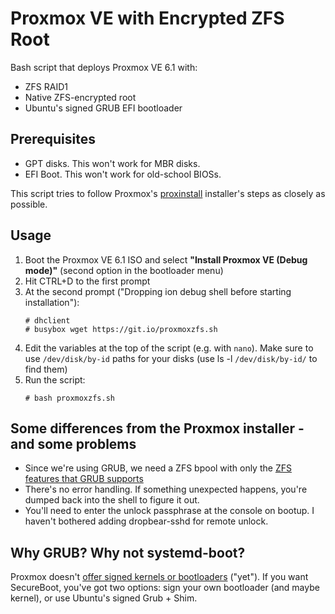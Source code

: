 # Proxmox VE with Encrypted ZFS Root

Bash script that deploys Proxmox VE 6.1 with:
- ZFS RAID1
- Native ZFS-encrypted root
- Ubuntu's signed GRUB EFI bootloader

## Prerequisites
- GPT disks.  This won't work for MBR disks.
- EFI Boot.  This won't work for old-school BIOSs.

This script tries to follow Proxmox's [proxinstall](https://github.com/proxmox/pve-installer/blob/master/proxinstall) installer's steps as closely as possible.

## Usage
1. Boot the Proxmox VE 6.1 ISO and select **"Install Proxmox VE (Debug mode)"** (second option in the bootloader menu)
2. Hit CTRL+D to the first prompt
3. At the second prompt ("Dropping ion debug shell before starting installation"):
   ```
   # dhclient
   # busybox wget https://git.io/proxmoxzfs.sh
   ```
4. Edit the variables at the top of the script (e.g. with `nano`).  Make sure to use `/dev/disk/by-id` paths for your disks (use ls -l `/dev/disk/by-id/` to find them)
5. Run the script:
   ```
   # bash proxmoxzfs.sh
   ```

## Some differences from the Proxmox installer - and some problems
- Since we're using GRUB, we need a ZFS bpool with only the [ZFS features that GRUB supports][1]
- There's no error handling.  If something unexpected happens, you're dumped back into the shell to figure it out.
- You'll need to enter the unlock passphrase at the console on bootup.  I haven't bothered adding dropbear-sshd for remote unlock.

## Why GRUB?  Why not systemd-boot?
Proxmox doesn't [offer signed kernels or bootloaders][2] ("yet").  If you want SecureBoot, you've got two options: sign your own bootloader (and maybe kernel), or use Ubuntu's signed Grub + Shim.

[1]: https://forum.proxmox.com/threads/how-to-enable-secure-boot-on-pve-6.55831/#post-257104
[2]: https://saveriomiroddi.github.io/Installing-Ubuntu-on-a-ZFS-root-with-encryption-and-mirroring/#grub